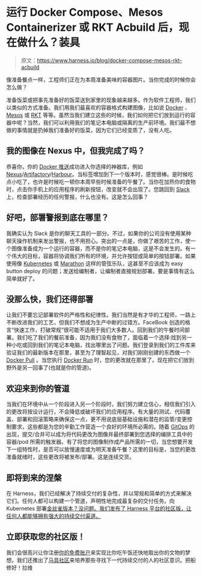 # 运行 Docker Compose、Mesos Containerizer 或 RKT Acbuild 后，现在做什么？装具

> 原文：<https://www.harness.io/blog/docker-compose-mesos-rkt-acbuild>

像准备餐点一样，工程师们正在为本周准备美味的容器图片。当你完成的时候你会怎么做？

准备饭菜或把事先准备好的饭菜送到家里的现象越来越多。作为软件工程师，我们以类似的方式准备。我们用我们最喜欢的容器格式构建图像，比如说 [Docker](https://www.docker.com/) 、 [Mesos](https://mesos.apache.org/) 或 [RKT](https://coreos.com/rkt/) 等等。虽然当我们建立这些的时候，我们如何把它们放到运行的容器中呢？当然，我们可以利用我们的笔记本电脑或隔离的生产前环境。我们最不想做的事情就是扔掉我们准备好的饭菜，因为它们已经变质了，没有人吃。

## 我的图像在 Nexus 中，但我完成了吗？

恭喜你，你的 [Docker 推送](https://docs.docker.com/engine/reference/commandline/push/)成功进入你选择的神器库，例如[Nexus](https://www.sonatype.com/nexus-repository-sonatype)/[Artifactory](https://jfrog.com/artifactory/)/[Harbour](https://goharbor.io/)。当标签增加到下一个版本时，感觉很棒。是时候吃点小吃了，也许是时候吃一顿你本周早些时候准备的午餐了。当你在加热你的食物时，点击你手机上的应用程序的刷新按钮，改变就不会出现了。您跳回到 [Slack](https://slack.com/) 上，检查部署经历的任何警报，什么也没有。这是怎么回事？

## 好吧，部署警报到底在哪里？

我确实认为 Slack 是你的聊天工具的一部分。不过，如果你的公司没有使用某种聊天操作机制来发出警报，也不用担心。突出的一点是，你做了艰苦的工作，使一个图像准备成为一个运行的容器，而不是你的笔记本电脑，这是不会发生的。有一个伟大的目标，容器将协调我们所有的环境，并允许按钮或简单的按钮部署。如果使用像 [Kubernetes](https://kubernetes.io/) 或 [Marathon](https://mesosphere.github.io/marathon/) 这样的管弦乐队，这甚至不应该成为 easy button deploy 的问题；发送给编制者，让编制者直接规划部署。要是事情有这么简单就好了。

## 没那么快，我们还得部署

让我们不要忘记部署软件的严格性和纪律性。我们当然是有才华的工程师，一路上不断改进我们的工艺，但我们不想成为生产中断的过错方。FaceBook 创造的格言“快速工作，打破常规”很可能不适用于我们大多数人。回到我们的午餐时间部署。我们吃了我们的餐前准备，因为我们没有食物了，面临着一个选择:找到另一种小吃或回到我们的笔记本电脑，找出哪里出了问题。我们登录到我们的工件库来验证我们的最新版本在那里，甚至为了理智起见，对我们刚刚创建的东西做一个 [Docker Pull](https://docs.docker.com/engine/reference/commandline/pull/) 。当您执行 [Docker Run](https://docs.docker.com/engine/reference/run/) 时，您的更改就在那里了。现在把它们放到野外是另一回事了(也就是你的管道)。

## 欢迎来到你的管道

当我们在环境中从一个阶段进入另一个阶段时，我们努力建立信心，相信我们引入的更改将按设计运行，不会降低或破坏我们的应用程序。有大量的测试、代码覆盖、部署和回滚策略来确保这一点，更不用说底层基础设施和潜在的监管/变更控制要求，这些都是为您的辛勤工作营造一个良好的环境所必需的。随着 [GitOps](https://harness.io/blog/what-is-gitops/) 的出现，提交/合并可以成为将代码更改为图像并最终部署到您选择的编排工具中的容器/pod 所需的触发器。有了将您的图像制作成产品所需的一切，当您想要开发下一组特性时，是否可以放慢速度或为明天准备午餐？这里的目标是，当您的更改准备就绪时，这些更改将被发布/部署。这是连续交货。

## 即将到来的涅槃

在 Harness，我们已经解决了持续交付的复杂性，并以常规和简单的方式来解决它们。任何人都可以构建一个管道，声明性地完成最复杂的交付任务。向 Kubernetes 部署[金丝雀版本？没问题。我们发布了 Harness 平台的社区版，让任何人都能够拥有强大的持续交付渠道。](https://docs.harness.io/article/wkvsglxmzy-kubernetes-canary-workflows)

## 立即获取您的社区版！

我们会很高兴让你注册[你的免费账户](https://harness.io/try-continuous-delivery-as-a-service-for-free/)来实现比你吃午饭还快地取出你的文物的梦想。我们还推出了[马具社区](https://community.harness.io/)来培养那些寻找下一代持续交付的人的社区意识。把船修好！拉维
